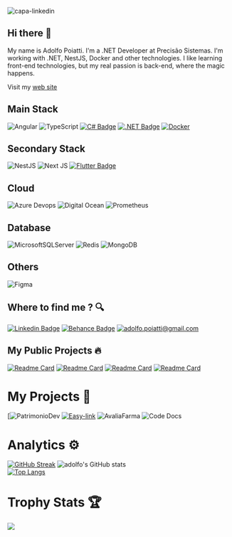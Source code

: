 
![capa-linkedin](https://github.com/user-attachments/assets/22dd8d41-45dc-4658-a491-763f5872ba63)

## Hi there 👋

My name is Adolfo Poiatti. I'm a .NET Developer at Precisão Sistemas. I'm working with .NET, NestJS, Docker and other technologies. I like learning front-end technologies, but my real passion is back-end, where the magic happens.

Visit my [web site](https://portifolio.asp.dev.br)

## Main Stack
![Angular]( https://img.shields.io/badge/Angular-DD0031?style=for-the-badge&logo=angular&logoColor=white)
![TypeScript](https://img.shields.io/badge/typescript-%23007ACC.svg?style=for-the-badge&logo=typescript&logoColor=white)
[![C# Badge](https://img.shields.io/badge/C%23-239120?style=for-the-badge&logo=c-sharp&logoColor=white)]()
[![.NET Badge](https://img.shields.io/badge/.NET-5C2D91?style=for-the-badge&logo=.net&logoColor=white)]()
[![Docker](https://img.shields.io/badge/docker-0db7ed?style=for-the-badge&logo=docker&logoColor=white)]()

## Secondary Stack
![NestJS](https://img.shields.io/badge/NestJS-%23000000.svg?style=for-the-badge&logo=nestjs&logoColor=red)
![Next JS](https://img.shields.io/badge/Next-black?style=for-the-badge&logo=next.js&logoColor=white)
[![Flutter Badge](https://img.shields.io/badge/Flutter-243D8F?style=for-the-badge&logo=flutter&logoColor=white)]()

## Cloud
![Azure Devops](https://img.shields.io/badge/Azure-79C6FF?style=for-the-badge&logo=AzureDevops&logoColor=white)
![Digital Ocean](https://img.shields.io/badge/digital%20ocean-d9d9d9?style=for-the-badge&logo=DigitalOcean&logoColor=black)
![Prometheus](https://img.shields.io/badge/prometheus-%231D1A27.svg?style=for-the-badge&logo=prometheus&logoColor=white)

## Database
![MicrosoftSQLServer](https://img.shields.io/badge/Microsoft%20SQL%20Sever-CC2927?style=for-the-badge&logo=microsoft%20sql%20server&logoColor=white)
![Redis](https://img.shields.io/badge/redis-%23DD0031.svg?style=for-the-badge&logo=redis&logoColor=white)
![MongoDB](https://img.shields.io/badge/mongodb-00ED64.svg?style=for-the-badge&logo=mongodb&logoColor=white)

## Others
![Figma](https://img.shields.io/badge/figma-%23F24E1E.svg?style=for-the-badge&logo=figma&logoColor=white)

## Where to find me ? 🔍
[![Linkedin Badge](https://img.shields.io/badge/LinkedIn-0077B5?style=for-the-badge&logo=linkedin&logoColor=white)](https://www.linkedin.com/in/adolfo-poiatti-591b79150/)
[![Behance Badge](https://img.shields.io/badge/Behance-0059F7?style=for-the-badge&logo=behance&logoColor=white)](https://www.behance.net/adolfopoiatti)
[![adolfo.poiatti@gmail.com](https://img.shields.io/badge/Gmail-0059F7?style=for-the-badge&logo=gmail&logoColor=white)](mailto:adolfo.poiatti@gmail.com)

## My Public Projects 🔥
[![Readme Card](https://github-readme-stats.vercel.app/api/pin/?username=adolfosp&repo=Front-Arkanoid&theme=dark&hide_border=true)](https://github.com/adolfosp/Front-Arkanoid)
[![Readme Card](https://github-readme-stats.vercel.app/api/pin/?username=adolfosp&repo=Front-GPT3-React&theme=dark&hide_border=true)](https://github.com/adolfosp/Front-GPT3-React)
[![Readme Card](https://github-readme-stats.vercel.app/api/pin/?username=adolfosp&repo=Front-Alpaca-Generator&theme=dark&hide_border=true)](https://github.com/adolfosp/Front-Alpaca-Generator)
[![Readme Card](https://github-readme-stats.vercel.app/api/pin/?username=adolfosp&repo=Algorithm-Structure-Data&theme=dark&hide_border=true)](https://github.com/adolfosp/Algorithm-Structure-Data)

# My Projects 🚧 
[![PatrimonioDev](https://github.com/adolfosp/Front-PatrimonioDev)
[![Easy-link](https://github.com/adolfosp/adolfosp/assets/39220517/94135de0-4a91-47f1-98c5-c4ef3928db51)](https://chrome.google.com/webstore/detail/easy-link/gjlpeedapddbjehklgpcnaimipcmmlhd)
![AvaliaFarma](https://github.com/adolfosp/adolfosp/assets/39220517/183d0db1-3d5e-49a1-8b14-5fc7cc72422a)
![Code Docs](https://github.com/adolfosp/adolfosp/assets/39220517/4b908f24-c6a4-4be5-8886-16d035951a7e)

# Analytics ⚙️
  [![GitHub Streak](http://github-readme-streak-stats.herokuapp.com?user=adolfosp&theme=dark&hide_border=true&date_format=M%20j%5B%2C%20Y%5D)](https://git.io/streak-stats)
  ![adolfo's GitHub stats](https://github-readme-stats.vercel.app/api?username=adolfosp&show_icons=true&theme=dark&hide_border=true)<br/>
  [![Top Langs](https://github-readme-stats.vercel.app/api/top-langs/?username=adolfosp&langs_count=8&theme=dark&show_icons=true&hide_border=true)](https://github.com/adolfosp/github-readme-stats)

# Trophy Stats 🏆
![](https://github-profile-trophy.vercel.app/?username=adolfosp&theme=oldie)


